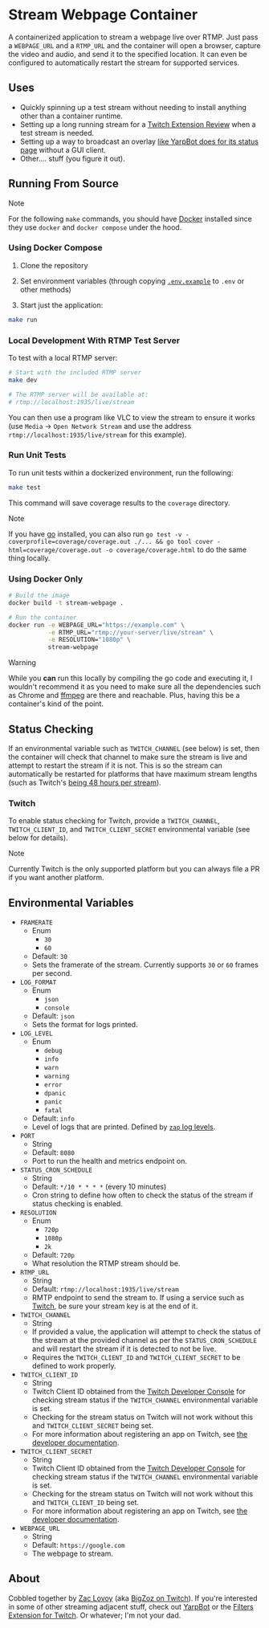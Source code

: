 # Stream Webpage Container

A containerized application to stream a webpage live over RTMP.  Just pass a `WEBPAGE_URL` and a `RTMP_URL` and the container will open a browser, capture the video and audio, and send it to the specified location.  It can even be configured to automatically restart the stream for supported services.

## Uses

- Quickly spinning up a test stream without needing to install anything other than a container runtime.
- Setting up a long running stream for a [Twitch Extension Review](https://dev.twitch.tv/docs/extensions/life-cycle/#review) when a test stream is needed.
- Setting up a way to broadcast an overlay [like YarpBot does for its status page](https://www.twitch.tv/yarpbot) without a GUI client.
- Other.... stuff (you figure it out).

## Running From Source

> [!NOTE]
> For the following `make` commands, you should have [Docker](https://www.docker.com/) installed since they use `docker` and `docker compose` under the hood.

### Using Docker Compose

1. Clone the repository

2. Set environment variables (through copying [`.env.example`](./.env.example) to `.env` or other methods)

3. Start just the application:
```bash
make run
```

### Local Development With RTMP Test Server

To test with a local RTMP server:

```bash
# Start with the included RTMP server
make dev

# The RTMP server will be available at:
# rtmp://localhost:1935/live/stream
```

You can then use a program like VLC to view the stream to ensure it works (use `Media` -> `Open Network Stream` and use the address `rtmp://localhost:1935/live/stream` for this example).

### Run Unit Tests

To run unit tests within a dockerized environment, run the following:

```bash
make test
```

This command will save coverage results to the `coverage` directory.

> [!NOTE]
> If you have [go](https://go.dev/) installed, you can also run `go test -v -coverprofile=coverage/coverage.out ./... && go tool cover -html=coverage/coverage.out -o coverage/coverage.html` to do the same thing locally.

### Using Docker Only

```bash
# Build the image
docker build -t stream-webpage .

# Run the container
docker run -e WEBPAGE_URL="https://example.com" \
           -e RTMP_URL="rtmp://your-server/live/stream" \
           -e RESOLUTION="1080p" \
           stream-webpage
```

> [!WARNING]
> While you **can** run this locally by compiling the go code and executing it, I wouldn't recommend it as you need to make sure all the dependencies such as Chrome and [ffmpeg](https://ffmpeg.org) are there and reachable.  Plus, having this be a container's kind of the point.

## Status Checking

If an environmental variable such as `TWITCH_CHANNEL` (see below) is set, then the container will check that channel to make sure the stream is live and attempt to restart the stream if it is not.  This is so the stream can automatically be restarted for platforms that have maximum stream lengths (such as Twitch's [being 48 hours per stream](https://help.twitch.tv/s/article/broadcasting-guidelines?language=en_US)).

### Twitch

To enable status checking for Twitch, provide a `TWITCH_CHANNEL`, `TWITCH_CLIENT_ID`, and `TWITCH_CLIENT_SECRET` environmental variable (see below for details).

> [!NOTE]
> Currently Twitch is the only supported platform but you can always file a PR if you want another platform.

## Environmental Variables

- `FRAMERATE`
   - Enum
      - `30`
      - `60`
   - Default: `30`
   - Sets the framerate of the stream.  Currently supports `30` or `60` frames per second.
- `LOG_FORMAT`
   - Enum
      - `json`
      - `console`
   - Default: `json`
   - Sets the format for logs printed.
- `LOG_LEVEL`
   - Enum
      - `debug`
      - `info`
      - `warn`
      - `warning`
      - `error`
      - `dpanic`
      - `panic`
      - `fatal`
   - Default: `info`
   - Level of logs that are printed.  Defined by [`zap` log levels](https://pkg.go.dev/go.uber.org/zap/zapcore#Level).
- `PORT`
   - String
   - Default: `8080`
   - Port to run the health and metrics endpoint on.
- `STATUS_CRON_SCHEDULE`
   - String
   - Default: `*/10 * * * *` (every 10 minutes)
   - Cron string to define how often to check the status of the stream if status checking is enabled.
- `RESOLUTION`
   - Enum
      - `720p`
      - `1080p`
      - `2k`
   - Default: `720p`
   - What resolution the RTMP stream should be.
- `RTMP_URL`
   - String
   - Default: `rtmp://localhost:1935/live/stream`
   - RMTP endpoint to send the stream to.  If using a service such as [Twitch](https://help.twitch.tv/s/twitch-ingest-recommendation?language=en_US), be sure your stream key is at the end of it.
- `TWITCH_CHANNEL`
   - String
   - If provided a value, the application will attempt to check the status of the stream at the provided channel as per the `STATUS_CRON_SCHEDULE` and will restart the stream if it is detected to not be live.
   - Requires the `TWITCH_CLIENT_ID` and `TWITCH_CLIENT_SECRET` to be defined to work properly.
- `TWITCH_CLIENT_ID`
   - String
   - Twitch Client ID obtained from the [Twitch Developer Console](https://dev.twitch.tv/console) for checking stream status if the `TWITCH_CHANNEL` environmental variable is set.
   - Checking for the stream status on Twitch will not work without this and `TWITCH_CLIENT_SECRET` being set.
   - For more information about registering an app on Twitch, see [the developer documentation](https://dev.twitch.tv/docs/authentication/register-app/).
- `TWITCH_CLIENT_SECRET`
   - String
   - Twitch Client ID obtained from the [Twitch Developer Console](https://dev.twitch.tv/console) for checking stream status if the `TWITCH_CHANNEL` environmental variable is set.
   - Checking for the stream status on Twitch will not work without this and `TWITCH_CLIENT_ID` being set.
   - For more information about registering an app on Twitch, see [the developer documentation](https://dev.twitch.tv/docs/authentication/register-app/).
- `WEBPAGE_URL`
   - String
   - Default: `https://google.com`
   - The webpage to stream.

## About

Cobbled together by [Zac Lovoy](https://bsky.app/profile/zwlovoy.bsky.social) (aka [BigZoz on Twitch](https://www.twitch.tv/bigzoz)).  If you're interested in some of other streaming adjacent stuff, check out [YarpBot](https://yarpbot.com) or the [Filters Extension for Twitch](https://dashboard.twitch.tv/extensions/npqfekui52xl3nuuk91h2pmrszod57).  Or whatever; I'm not your dad.